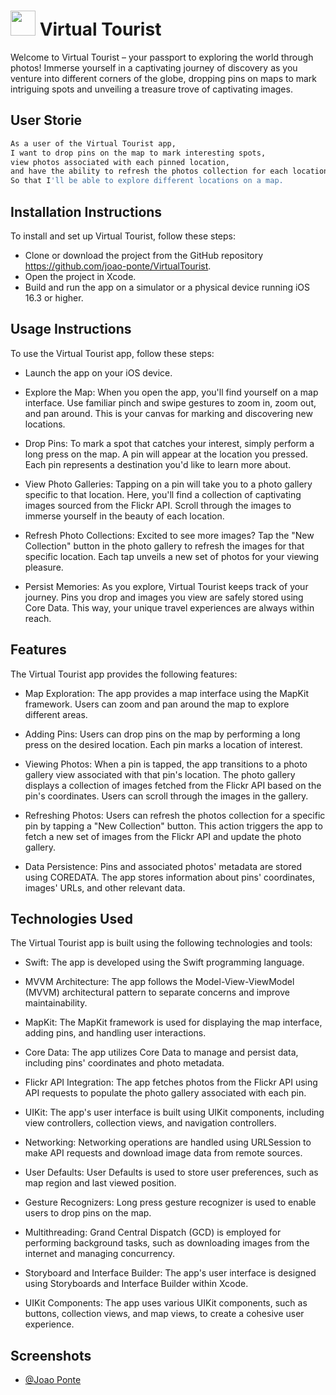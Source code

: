 
# <img src="https://cdn.jsdelivr.net/gh/devicons/devicon/icons/swift/swift-original.svg" height="40" width="40">  Virtual Tourist

Welcome to Virtual Tourist – your passport to exploring the world through photos! Immerse yourself in a captivating journey of discovery as you venture into different corners of the globe, dropping pins on maps to mark intriguing spots and unveiling a treasure trove of captivating images.




## User Storie



```bash
As a user of the Virtual Tourist app, 
I want to drop pins on the map to mark interesting spots, 
view photos associated with each pinned location, 
and have the ability to refresh the photos collection for each location.
So that I'll be able to explore different locations on a map.
```


## Installation Instructions
To install and set up Virtual Tourist, follow these steps:
- Clone or download the project from the GitHub repository https://github.com/joao-ponte/VirtualTourist.
- Open the project in Xcode.
- Build and run the app on a simulator or a physical device running iOS 16.3 or higher.

## Usage Instructions
To use the Virtual Tourist app, follow these steps:
- Launch the app on your iOS device.

- Explore the Map: When you open the app, you'll find yourself on a map interface. Use familiar pinch and swipe gestures to zoom in, zoom out, and pan around. This is your canvas for marking and discovering new locations.

- Drop Pins: To mark a spot that catches your interest, simply perform a long press on the map. A pin will appear at the location you pressed. Each pin represents a destination you'd like to learn more about.

- View Photo Galleries: Tapping on a pin will take you to a photo gallery specific to that location. Here, you'll find a collection of captivating images sourced from the Flickr API. Scroll through the images to immerse yourself in the beauty of each location.

- Refresh Photo Collections: Excited to see more images? Tap the "New Collection" button in the photo gallery to refresh the images for that specific location. Each tap unveils a new set of photos for your viewing pleasure.

- Persist Memories: As you explore, Virtual Tourist keeps track of your journey. Pins you drop and images you view are safely stored using Core Data. This way, your unique travel experiences are always within reach.


## Features
The Virtual Tourist app provides the following features:
- Map Exploration: The app provides a map interface using the MapKit framework. Users can zoom and pan around the map to explore different areas.

- Adding Pins: Users can drop pins on the map by performing a long press on the desired location. Each pin marks a location of interest.

- Viewing Photos: When a pin is tapped, the app transitions to a photo gallery view associated with that pin's location. The photo gallery displays a collection of images fetched from the Flickr API based on the pin's coordinates. Users can scroll through the images in the gallery.

- Refreshing Photos: Users can refresh the photos collection for a specific pin by tapping a "New Collection" button. This action triggers the app to fetch a new set of images from the Flickr API and update the photo gallery.

- Data Persistence: Pins and associated photos' metadata are stored using COREDATA. The app stores information about pins' coordinates, images' URLs, and other relevant data.

## Technologies Used
The Virtual Tourist app is built using the following technologies and tools:
- Swift: The app is developed using the Swift programming language.

- MVVM Architecture: The app follows the Model-View-ViewModel (MVVM) architectural pattern to separate concerns and improve maintainability.

- MapKit: The MapKit framework is used for displaying the map interface, adding pins, and handling user interactions.

- Core Data: The app utilizes Core Data to manage and persist data, including pins' coordinates and photo metadata.

- Flickr API Integration: The app fetches photos from the Flickr API using API requests to populate the photo gallery associated with each pin.

- UIKit: The app's user interface is built using UIKit components, including view controllers, collection views, and navigation controllers.

- Networking: Networking operations are handled using URLSession to make API requests and download image data from remote sources.

- User Defaults: User Defaults is used to store user preferences, such as map region and last viewed position.

- Gesture Recognizers: Long press gesture recognizer is used to enable users to drop pins on the map.

- Multithreading: Grand Central Dispatch (GCD) is employed for performing background tasks, such as downloading images from the internet and managing concurrency.

- Storyboard and Interface Builder: The app's user interface is designed using Storyboards and Interface Builder within Xcode.

- UIKit Components: The app uses various UIKit components, such as buttons, collection views, and map views, to create a cohesive user experience.
## Screenshots

- [@Joao Ponte](https://www.linkedin.com/in/jponte/)

